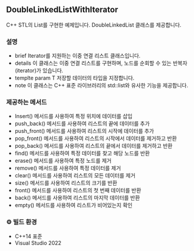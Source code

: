 ## DoubleLinkedListWithIterator

C++ STL의 List를 구현한 예제입니다.
DoubleLinkedList 클래스를 제공합니다.

### 설명
* 	brief Iterator를 지원하는 이중 연결 리스트 클래스입니다.
*   details 이 클래스는 이중 연결 리스트를 구현하며, 노드를 순회할 수 있는 반복자(iterator)가 있습니다.
*   templte param T 저장할 데이터의 타입을 지정합니다.
* 	note 이 클래스는 C++ 표준 라이브러리의 std::list와 유사한 기능을 제공합니다.

### 제공하는 메서드 
* Insert() 메서드를 사용하여 특정 위치에 데이터를 삽입
* push_back() 메서드를 사용하여 리스트의 끝에 데이터를 추가
* push_front() 메서드를 사용하여 리스트의 시작에 데이터를 추가
* pop_front() 메서드를 사용하여 리스트의 시작에서 데이터를 제거하고 반환
* pop_back() 메서드를 사용하여 리스트의 끝에서 데이터를 제거하고 반환
* find() 메서드를 사용하여 특정 데이터를 찾고 해당 노드를 반환
* erase() 메서드를 사용하여 특정 노드를 제거
* remove() 메서드를 사용하여 특정 데이터를 제거
* clear() 메서드를 사용하여 리스트의 모든 데이터를 제거
* size() 메서드를 사용하여 리스트의 크기를 반환
* front() 메서드를 사용하여 리스트의 첫 번째 데이터를 반환
* back() 메서드를 사용하여 리스트의 마지막 데이터를 반환
* empty() 메서드를 사용하여 리스트가 비어있는지 확인

### ⚙️ 빌드 환경

* C++14 표준
* Visual Studio 2022
